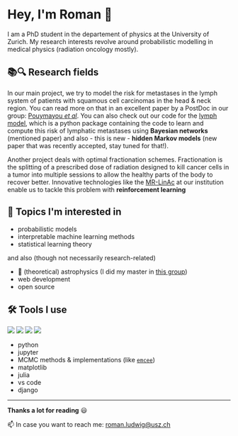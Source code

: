 # Hey, I'm Roman 👋

I am a PhD student in the departement of physics at the University of Zurich. My research interests revolve around probabilistic modelling in medical physics (radiation oncology mostly).

## 📚🔍 Research fields

In our main project, we try to model the risk for metastases in the lymph system of patients with squamous cell carcinomas in the head & neck region. You can read more on that in an excellent paper by a PostDoc in our group: [Pouymayou *et al*](https://doi.org/10.1088/1361-6560/ab2a18). You can also check out our code for the [lymph model](https://lymph-model.readthedocs.io/en/latest/), which is a python package containing the code to learn and compute this risk of lymphatic metastases using **Bayesian networks** (mentioned paper) and also - this is new - **hidden Markov models** (new paper that was recently accepted, stay tuned for that!).

Another project deals with optimal fractionation schemes. Fractionation is the splitting of a prescribed dose of radiation designed to kill cancer cells in a tumor into multiple sessions to allow the healthy parts of the body to recover better. Innovative technologies like the [MR-LinAc](https://viewray.com/mri-guided-roar/) at our institution enable us to tackle this problem with **reinforcement learning**

## 🔭 Topics I'm interested in

* probabilistic models
* interpretable machine learning methods
* statistical learning theory

and also (though not necessarily research-related)

* 🌌 (theoretical) astrophysics (I did my master in [this group](https://www.tat.physik.uni-tuebingen.de/~kokkotas/Welcome.html))
* web development
* open source

## 🛠 Tools I use

<span>
  <img src="https://img.icons8.com/color/48/000000/python.png"/>
  <img src="https://img.icons8.com/fluent/48/000000/visual-studio-code-2019.png"/>
  <img src="https://img.icons8.com/windows/48/000000/django.png"/>
  <img src="https://img.icons8.com/color/48/000000/git.png"/>
</span>

* python
* jupyter
* MCMC methods & implementations (like [``emcee``](https://emcee.readthedocs.io/en/stable/))
* matplotlib
* julia
* vs code
* django

<hr>

**Thanks a lot for reading** 😃

📫 In case you want to reach me: [roman.ludwig@usz.ch](mailto:roman.ludwig@usz.ch)
